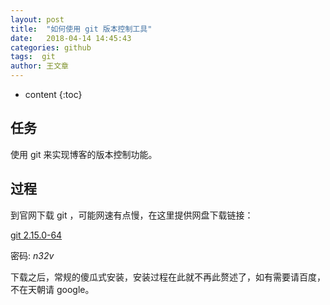 ```yaml
---
layout: post
title:  "如何使用 git 版本控制工具"
date:   2018-04-14 14:45:43
categories: github
tags:  git
author: 王文章
---
```


* content
{:toc}

## 任务

使用 git 来实现博客的版本控制功能。

## 过程

到官网下载 git ，可能网速有点慢，在这里提供网盘下载链接：

[git 2.15.0-64](https://pan.baidu.com/s/12GTlD5Sd3rmDx_PSQb-7-w)

密码: *n32v*

下载之后，常规的傻瓜式安装，安装过程在此就不再此赘述了，如有需要请百度，不在天朝请 google。

 






